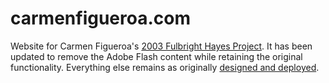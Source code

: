 # carmenfigueroa.com

Website for Carmen Figueroa's [2003 Fulbright Hayes Project](https://carmenfigueroa.com/). It has been updated to remove the Adobe Flash content while retaining the original functionality. Everything else remains as originally [designed and deployed](https://carmenfigueroa.com/participants.html).
